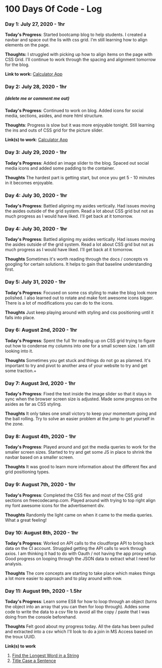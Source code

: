 # 100 Days Of Code - Log

### Day 1: July 27, 2020 - 1hr

**Today's Progress**: Started bootcamp blog to help students. I created a navbar and space out the lis with css grid. I'm still learning how to align elements on the page. 

**Thoughts:** I struggled with picking up how to align items on the page with CSS Grid. I'll continue to work through the spacing and alignment tomorrow for the blog.

**Link to work:** [Calculator App](http://www.example.com)

### Day 2: July 28, 2020 - 1hr
##### (delete me or comment me out)

**Today's Progress**: Continued to work on blog. Added icons for social media, sections, asides, and more html structure.

**Thoughts**: Progress is slow but it was more enjoyable tonight. Still learning the ins and outs of CSS grid for the picture slider.

**Link(s) to work**: [Calculator App](http://www.example.com)


### Day 3: July 29, 2020 - 1hr

**Today's Progress**: Added an image slider to the blog. Spaced out social media icons and added some padding to the container.

**Thoughts** The hardest part is getting start, but once you get 5 - 10 minutes in it becomes enjoyable.

### Day 4: July 30, 2020 - 1hr

**Today's Progress**: Battled aligning my asides vertically. Had issues moving the asides outside of the grid system. Read a lot about CSS grid but not as much progress as I would have liked. I'll get back at it tomorrow.

### Day 4: July 30, 2020 - 1hr

**Today's Progress**: Battled aligning my asides vertically. Had issues moving the asides outside of the grid system. Read a lot about CSS grid but not as much progress as I would have liked. I'll get back at it tomorrow.

**Thoughts** Sometimes it's worth reading through the docs / concepts vs googling for certain solutions. It helps to gain that baseline understanding first.

### Day 5: July 31, 2020 - 1hr

**Today's Progress**: Focused on some css styling to make the blog look more polished. I also learned out to rotate and make font awesome icons bigger. There is a lot of modifications you can do to the icons. 

**Thoughts** Just keep playing around with styling and css positioning until it falls into place.

### Day 6: August 2nd, 2020 - 1hr

**Today's Progress**: Spent the full 1hr reading up on CSS grid trying to figure out how to condense my columns into one for a small screen size. I am still looking into it.

**Thoughts** Sometimes you get stuck and things do not go as planned. It's important to try and pivot to another area of your website to try and get some traction.+

### Day 7: August 3rd, 2020 - 1hr

**Today's Progress**: Fixed the text inside the image slider so that it stays in sync when the browser screen size is adjusted. Made some progress on the asides as far as CSS styling.

**Thoughts** It only takes one small victory to keep your momentum going and the ball rolling. Try to solve an easier problem at the jump to get yourself in the zone.

### Day 8: August 4th, 2020 - 1hr

**Today's Progress**: Played around and got the media queries to work for the smaller screen sizes. Started to try and get some JS in place to shrink the navbar based on a smaller screen.

**Thoughts** It was good to learn more information about the different flex and grid positioning types.

### Day 9: August 7th, 2020 - 1hr

**Today's Progress**: Completed the CSS flex and most of the CSS grid sections on freecodecamp.com. Played around with trying to top right align my font awesome icons for the advertisement div.

**Thoughts** Randomly the light came on when it came to the media queries. What a great feeling!

### Day 10: August 8th, 2020 - 1hr

**Today's Progress**: Worked on API calls to the cloudforge API to bring back data on the CI account. Struggled getting the API calls to work through axios. I am thinking it had to do with Oauth / not having the app proxy setup. Good progress on looping through the JSON data to extract what I need for analysis.

**Thoughts** The core concepts are starting to take place which makes things a lot more easier to approach and to play around with now.

### Day 11: August 9th, 2020 - 1.5hr

**Today's Progress**: Learn some ES8 for how to loop through an object (turns the object into an array that you can then for loop through). Addes some code to write the data to a csv file to avoid all the copy / paste that I was doing from the console beforehand.

**Thoughts** Felt good about my progress today. All the data has been pulled and extracted into a csv which I'll look to do a join in MS Access based on the troux UUID.



**Link(s) to work**
1. [Find the Longest Word in a String](https://www.freecodecamp.com/challenges/find-the-longest-word-in-a-string)
2. [Title Case a Sentence](https://www.freecodecamp.com/challenges/title-case-a-sentence)
